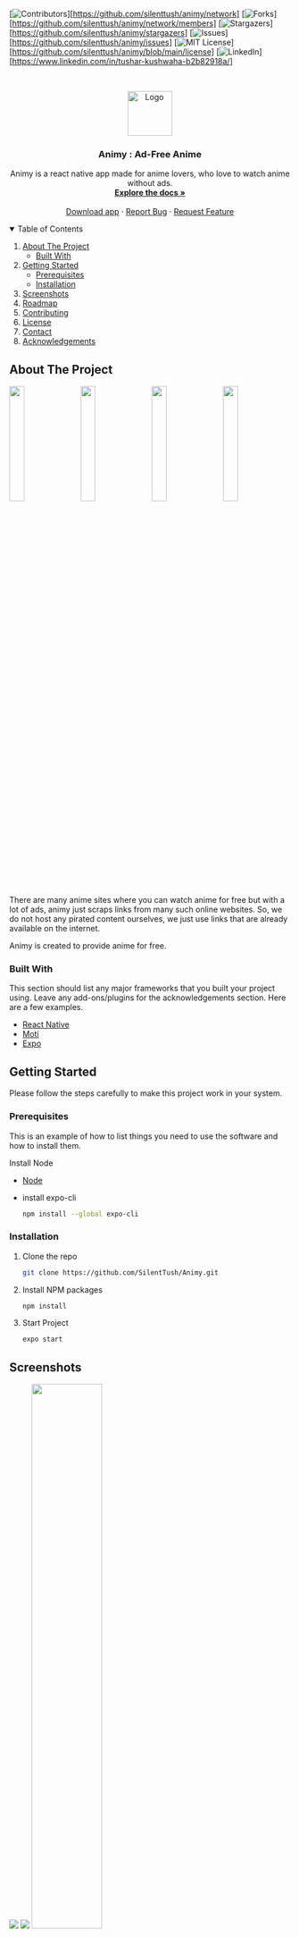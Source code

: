 [![Contributors][contributors-shield]][https://github.com/silenttush/animy/network]
[![Forks][forks-shield]][https://github.com/silenttush/animy/network/members]
[![Stargazers][stars-shield]][https://github.com/silenttush/animy/stargazers]
[![Issues][issues-shield]][https://github.com/silenttush/animy/issues]
[![MIT License][license-shield]][https://github.com/silenttush/animy/blob/main/license]
[![LinkedIn][linkedin-shield]][https://www.linkedin.com/in/tushar-kushwaha-b2b82918a/]

<!-- PROJECT LOGO -->
<br />
<p align="center">
  <a href="https://github.com/othneildrew/Best-README-Template">
    <img src="assets/images/LOGO.PNG" alt="Logo" width="80" height="80">
  </a>

  <h3 align="center">Animy : Ad-Free Anime</h3>

  <p align="center">
    Animy is a react native app made for anime lovers, who love to watch anime without ads.
    <br />
    <a href="https://github.com/SilentTush/Animy"><strong>Explore the docs »</strong></a>
    <br />
    <br />
    <a href="https://github.com/SilentTush/Animy/releases">Download app</a>
    ·
    <a href="https://github.com/SilentTush/Animy/issues">Report Bug</a>
    ·
    <a href="https://github.com/SilentTush/Animy/issues">Request Feature</a>
  </p>
</p>

<!-- TABLE OF CONTENTS -->
<details open="open">
  <summary>Table of Contents</summary>
  <ol>
    <li>
      <a href="#about-the-project">About The Project</a>
      <ul>
        <li><a href="#built-with">Built With</a></li>
      </ul>
    </li>
    <li>
      <a href="#getting-started">Getting Started</a>
      <ul>
        <li><a href="#prerequisites">Prerequisites</a></li>
        <li><a href="#installation">Installation</a></li>
      </ul>
    </li>
    <li><a href="#screenshots">Screenshots</a></li>
    <li><a href="#roadmap">Roadmap</a></li>
    <li><a href="#contributing">Contributing</a></li>
    <li><a href="#license">License</a></li>
    <li><a href="#contact">Contact</a></li>
    <li><a href="#acknowledgements">Acknowledgements</a></li>
  </ol>
</details>

<!-- ABOUT THE PROJECT -->

## About The Project

<img src="screenshots/main.jpg" width="23%" />
&nbsp
<img src="screenshots/home.jpg" width="23%" />
&nbsp
<img src="screenshots/info.jpg" width="23%" />
&nbsp
<img src="screenshots/epi.jpg" width="23%" />

There are many anime sites where you can watch anime for free but with a lot of ads, animy just scraps links from many such online websites. So, we do not host any pirated content ourselves, we just use links that are already available on the internet.

Animy is created to provide anime for free.

### Built With

This section should list any major frameworks that you built your project using. Leave any add-ons/plugins for the acknowledgements section. Here are a few examples.

- [React Native](https://reactnative.dev/)
- [Moti](https://moti.fyi/)
- [Expo](https://expo.io/)

<!-- GETTING STARTED -->

## Getting Started

Please follow the steps carefully to make this project work in your system.

### Prerequisites

This is an example of how to list things you need to use the software and how to install them.

Install Node

- [Node](https://nodejs.org/en/download/)

- install expo-cli
  ```sh
  npm install --global expo-cli
  ```

### Installation

1. Clone the repo
   ```sh
   git clone https://github.com/SilentTush/Animy.git
   ```
2. Install NPM packages
   ```sh
   npm install
   ```
3. Start Project

   ```sh
   expo start
   ```

## Screenshots

<img src="screenshots/invidep.jpg" />
<img src="screenshots/vid.jpg"/>

<img src="screenshots/fav.jpg" width="50%" />

<img src="screenshots/search.jpg" width="50%" />

<!-- ROADMAP -->

## Roadmap

See the [open issues](https://github.com/SilentTush/Animy/issues) for a list of proposed features (and known issues).

<!-- CONTRIBUTING -->

## Contributing

Contributions are what make the open source community such an amazing place to be learn, inspire, and create. Any contributions you make are **greatly appreciated**.

1. Fork the Project
2. Create your Feature Branch (`git checkout -b feature/AmazingFeature`)
3. Commit your Changes (`git commit -m 'Add some AmazingFeature'`)
4. Push to the Branch (`git push origin feature/AmazingFeature`)
5. Open a Pull Request

<!-- LICENSE -->

## License

Distributed under the MIT License. See `LICENSE` for more information.

<!-- CONTACT -->

## Contact

Tushar Kushwaha - [Telegram](https://web.telegram.org) - @Beyondplusultra

Project Link: [https://github.com/SilentTush/Animy](https://github.com/SilentTush/Animy)

<!-- MARKDOWN LINKS & IMAGES -->
<!-- https://www.markdownguide.org/basic-syntax/#reference-style-links -->

[contributors-shield]: https://img.shields.io/github/contributors/othneildrew/Best-README-Template.svg?style=for-the-badge
[forks-shield]: https://img.shields.io/github/forks/othneildrew/Best-README-Template.svg?style=for-the-badge
[stars-shield]: https://img.shields.io/github/stars/othneildrew/Best-README-Template.svg?style=for-the-badge
[issues-shield]: https://img.shields.io/github/issues/othneildrew/Best-README-Template.svg?style=for-the-badge
[license-shield]: https://img.shields.io/github/license/othneildrew/Best-README-Template.svg?style=for-the-badge
[linkedin-shield]: https://img.shields.io/badge/-LinkedIn-black.svg?style=for-the-badge&logo=linkedin&colorB=555
